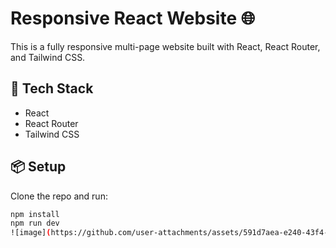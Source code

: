 # Responsive React Website 🌐

This is a fully responsive multi-page website built with React, React Router, and Tailwind CSS.

## 🚀 Tech Stack
- React
- React Router
- Tailwind CSS

## 📦 Setup
Clone the repo and run:

```bash
npm install
npm run dev
![image](https://github.com/user-attachments/assets/591d7aea-e240-43f4-8019-1a1509d22033)
